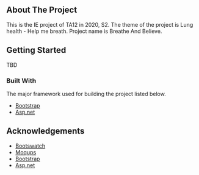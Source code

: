 <!-- ABOUT THE PROJECT -->
## About The Project

This is the IE project of TA12 in 2020, S2. The theme of the project is Lung health - Help me breath. Project name is Breathe And Believe.

<!-- GETTING STARTED -->
## Getting Started
TBD

### Built With
The major framework used for building the project listed below.
* [Bootstrap](https://getbootstrap.com)
* [Asp.net](https://dotnet.microsoft.com/apps/aspnet)


<!-- ACKNOWLEDGEMENTS -->
## Acknowledgements
* [Bootswatch](https://bootswatch.com/)
* [Moqups](https://app.moqups.com/)
* [Bootstrap](https://getbootstrap.com)
* [Asp.net](https://dotnet.microsoft.com/apps/aspnet)
